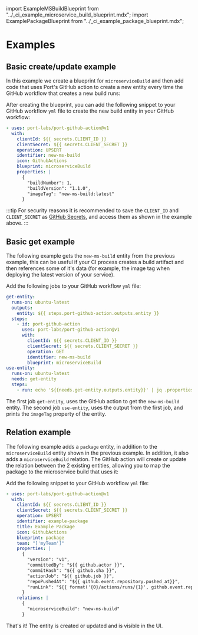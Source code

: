 import ExampleMSBuildBlueprint from "../\_ci_example_microservice_build_blueprint.mdx";
import ExamplePackageBlueprint from "../\_ci_example_package_blueprint.mdx";

# Examples

## Basic create/update example

In this example we create a blueprint for `microserviceBuild` and then add code that uses Port's GitHub action to create a new entity every time the GitHub workflow that creates a new build runs:

<ExampleMSBuildBlueprint />

After creating the blueprint, you can add the following snippet to your GitHub workflow `yml` file to create the new build entity in your GitHub workflow:

```yaml showLineNumbers
- uses: port-labs/port-github-action@v1
  with:
    clientId: ${{ secrets.CLIENT_ID }}
    clientSecret: ${{ secrets.CLIENT_SECRET }}
    operation: UPSERT
    identifier: new-ms-build
    icon: GithubActions
    blueprint: microserviceBuild
    properties: |
      {
        "buildNumber": 1,
        "buildVersion": "1.1.0",
        "imageTag": "new-ms-build:latest"
      }
```

:::tip
For security reasons it is recommended to save the `CLIENT_ID` and `CLIENT_SECRET` as [GitHub Secrets](https://docs.github.com/en/actions/security-guides/encrypted-secrets), and access them as shown in the example above.
:::

## Basic get example

The following example gets the `new-ms-build` entity from the previous example, this can be useful if your CI process creates a build artifact and then references some of it's data (for example, the image tag when deploying the latest version of your service).

Add the following jobs to your GitHub workflow `yml` file:

```yaml showLineNumbers
get-entity:
  runs-on: ubuntu-latest
  outputs:
    entity: ${{ steps.port-github-action.outputs.entity }}
  steps:
    - id: port-github-action
      uses: port-labs/port-github-action@v1
      with:
        clientId: ${{ secrets.CLIENT_ID }}
        clientSecret: ${{ secrets.CLIENT_SECRET }}
        operation: GET
        identifier: new-ms-build
        blueprint: microserviceBuild
use-entity:
  runs-on: ubuntu-latest
  needs: get-entity
  steps:
    - run: echo '${{needs.get-entity.outputs.entity}}' | jq .properties.imageTag
```

The first job `get-entity`, uses the GitHub action to get the `new-ms-build` entity.
The second job `use-entity`, uses the output from the first job, and prints the `imageTag` property of the entity.

## Relation example

The following example adds a `package` entity, in addition to the `microserviceBuild` entity shown in the previous example. In addition, it also adds a `microserviceBuild` relation. The GitHub action will create or update the relation between the 2 existing entities, allowing you to map the package to the microservice build that uses it:

<ExamplePackageBlueprint />

Add the following snippet to your GitHub workflow `yml` file:

```yaml showLineNumbers
- uses: port-labs/port-github-action@v1
  with:
    clientId: ${{ secrets.CLIENT_ID }}
    clientSecret: ${{ secrets.CLIENT_SECRET }}
    operation: UPSERT
    identifier: example-package
    title: Example Package
    icon: GithubActions
    blueprint: package
    team: "['myTeam']"
    properties: |
      {
        "version": "v1",
        "committedBy": "${{ github.actor }}",
        "commitHash": "${{ github.sha }}",
        "actionJob": "${{ github.job }}",
        "repoPushedAt": "${{ github.event.repository.pushed_at}}",
        "runLink": "${{ format('{0}/actions/runs/{1}', github.event.repository.html_url, github.run_id) }}"
      }
    relations: |
      {
        "microserviceBuild": "new-ms-build"
      }
```

That's it! The entity is created or updated and is visible in the UI.

